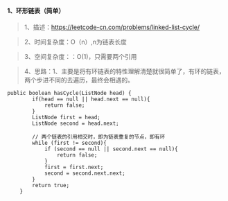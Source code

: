 #### 1、环形链表（简单）
> 1、描述：https://leetcode-cn.com/problems/linked-list-cycle/

> 2、时间复杂度：O（n）,n为链表长度

> 3、空间复杂度：：O(1)，只需要两个引用

> 4、思路：1、主要是将有环链表的特性理解清楚就很简单了，有环的链表，两个步进不同的去遍历，最终会相遇的。

```
public boolean hasCycle(ListNode head) {
        if(head == null || head.next == null){
            return false;
        }
        ListNode first = head;
        ListNode second = head.next;

        // 两个链表的引用相交时，即为链表重复的节点，即有环
        while (first != second){
            if (second == null || second.next == null){
                return false;
            }
            first = first.next;
            second = second.next.next;
        }
        return true;
    }
```

